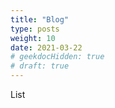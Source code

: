 ```yaml
---
title: "Blog"
type: posts
weight: 10
date: 2021-03-22
# geekdocHidden: true
# draft: true
---
```


List